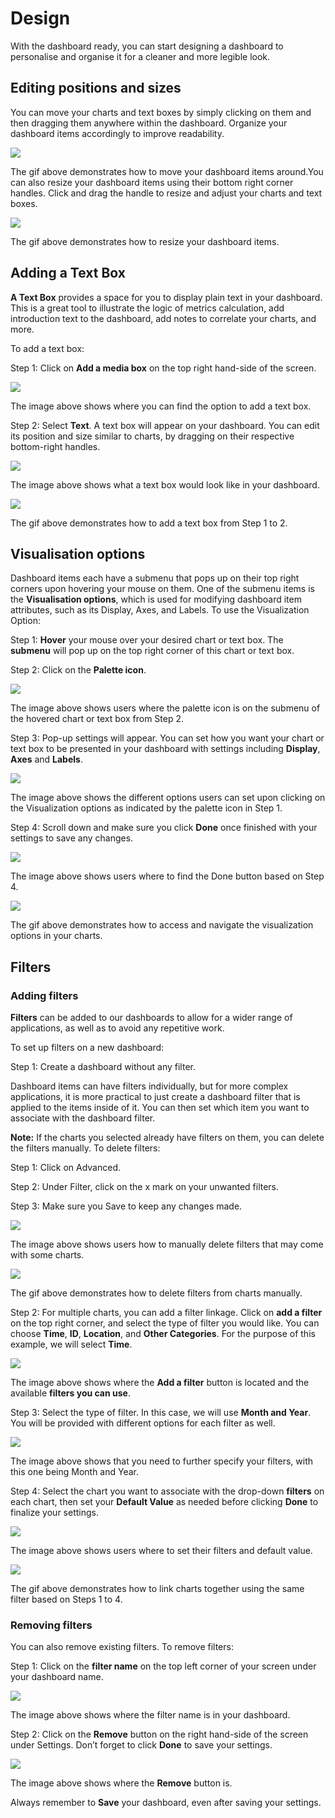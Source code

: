 # Design

With the dashboard ready, you can start designing a dashboard to personalise and organise it for a cleaner and more legible look.

## Editing positions and sizes <a href="#_4c94p2ts9kpx" id="_4c94p2ts9kpx"></a>

You can move your charts and text boxes by simply clicking on them and then dragging them anywhere within the dashboard. Organize your dashboard items accordingly to improve readability.

![](<../../.gitbook/assets/3 (5) (1) (1) (1) (1) (1)>)

The gif above demonstrates how to move your dashboard items around.You can also resize your dashboard items using their bottom right corner handles. Click and drag the handle to resize and adjust your charts and text boxes.

![](<../../.gitbook/assets/10 (1) (1) (1)>)

The gif above demonstrates how to resize your dashboard items.

## Adding a Text Box <a href="#_7xewegi9yvoh" id="_7xewegi9yvoh"></a>

**A Text Box** provides a space for you to display plain text in your dashboard. This is a great tool to illustrate the logic of metrics calculation, add introduction text to the dashboard, add notes to correlate your charts, and more.

To add a text box:

Step 1: Click on **Add a media box** on the top right hand-side of the screen.

![](<../../.gitbook/assets/11 (2) (1)>)

The image above shows where you can find the option to add a text box.

Step 2: Select **Text**. A text box will appear on your dashboard. You can edit its position and size similar to charts, by dragging on their respective bottom-right handles.

![](<../../.gitbook/assets/12 (1)>)

The image above shows what a text box would look like in your dashboard.

![](<../../.gitbook/assets/13 (2)>)

The gif above demonstrates how to add a text box from Step 1 to 2.

## Visualisation options <a href="#_pzq4gm3bat8" id="_pzq4gm3bat8"></a>

Dashboard items each have a submenu that pops up on their top right corners upon hovering your mouse on them. One of the submenu items is the **Visualisation options**, which is used for modifying dashboard item attributes, such as its Display, Axes, and Labels. To use the Visualization Option:

Step 1: **Hover** your mouse over your desired chart or text box. The **submenu** will pop up on the top right corner of this chart or text box.

Step 2: Click on the **Palette icon**.

![](<../../.gitbook/assets/14 (2) (1)>)

The image above shows users where the palette icon is on the submenu of the hovered chart or text box from Step 2.

Step 3: Pop-up settings will appear. You can set how you want your chart or text box to be presented in your dashboard with settings including **Display**, **Axes** and **Labels**.

![](<../../.gitbook/assets/15 (3) (1)>)

The image above shows the different options users can set upon clicking on the Visualization options as indicated by the palette icon in Step 1.

Step 4: Scroll down and make sure you click **Done** once finished with your settings to save any changes.

![](<../../.gitbook/assets/16 (1) (1)>)

The image above shows users where to find the Done button based on Step 4.

![](<../../.gitbook/assets/17 (2) (1)>)

The gif above demonstrates how to access and navigate the visualization options in your charts.

## Filters <a href="#_q0nk2e52jm7b" id="_q0nk2e52jm7b"></a>

### Adding filters <a href="#_q0nk2e52jm7b" id="_q0nk2e52jm7b"></a>

**Filters** can be added to our dashboards to allow for a wider range of applications, as well as to avoid any repetitive work.

To set up filters on a new dashboard:

Step 1: Create a dashboard without any filter.

Dashboard items can have filters individually, but for more complex applications, it is more practical to just create a dashboard filter that is applied to the items inside of it. You can then set which item you want to associate with the dashboard filter.

**Note:** If the charts you selected already have filters on them, you can delete the filters manually. To delete filters:

Step 1: Click on Advanced.

Step 2: Under Filter, click on the x mark on your unwanted filters.

Step 3: Make sure you Save to keep any changes made.

![](<../../.gitbook/assets/18 (1) (1)>)

The image above shows users how to manually delete filters that may come with some charts.

![](<../../.gitbook/assets/19 (1)>)

The gif above demonstrates how to delete filters from charts manually.

Step 2: For multiple charts, you can add a filter linkage. Click on **add a filter** on the top right corner, and select the type of filter you would like. You can choose **Time**, **ID**, **Location**, and **Other Categories**. For the purpose of this example, we will select **Time**.

![](../../.gitbook/assets/20)

The image above shows where the **Add a filter** button is located and the available **filters you can use**.

Step 3: Select the type of filter. In this case, we will use **Month and Year**. You will be provided with different options for each filter as well.

![](<../../.gitbook/assets/0 (3)>)

The image above shows that you need to further specify your filters, with this one being Month and Year.

Step 4: Select the chart you want to associate with the drop-down **filters** on each chart, then set your **Default Value** as needed before clicking **Done** to finalize your settings.

![](<../../.gitbook/assets/1 (10)>)

The image above shows users where to set their filters and default value.

![](<../../.gitbook/assets/2 (12)>)

The gif above demonstrates how to link charts together using the same filter based on Steps 1 to 4.

### Removing filters <a href="#_jrgl8l7lvvjc" id="_jrgl8l7lvvjc"></a>

You can also remove existing filters. To remove filters:

Step 1: Click on the **filter name** on the top left corner of your screen under your dashboard name.

![](<../../.gitbook/assets/3 (9)>)

The image above shows where the filter name is in your dashboard.

Step 2: Click on the **Remove** button on the right hand-side of the screen under Settings. Don’t forget to click **Done** to save your settings.

![](<../../.gitbook/assets/4 (10) (1)>)

The image above shows where the **Remove** button is.

Always remember to **Save** your dashboard, even after saving your settings.

​

​
